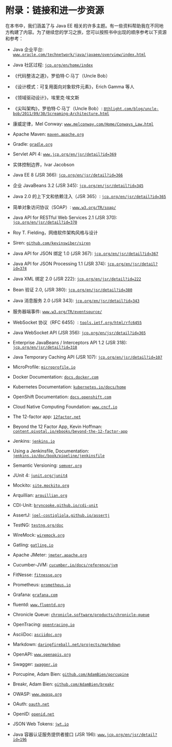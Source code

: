 # 附录：链接和进一步资源

在本书中，我们涵盖了与 Java EE 相关的许多主题。有一些资料帮助我在不同地方构建了内容。为了继续您的学习之旅，您可以按照书中出现的顺序参考以下资源和参考：

+   Java 企业平台: [`www.oracle.com/technetwork/java/javaee/overview/index.html`](http://www.oracle.com/technetwork/java/javaee/overview/index.html)

+   Java 社区过程: [`jcp.org/en/home/index`](https://jcp.org/en/home/index)

+   《代码整洁之道》，罗伯特·C·马丁（Uncle Bob）

+   《设计模式：可复用面向对象软件元素》，Erich Gamma 等人

+   《领域驱动设计》，埃里克·埃文斯

+   《尖叫架构》，罗伯特·C·马丁（Uncle Bob）: [`8thlight.com/blog/uncle-bob/2011/09/30/Screaming-Architecture.html`](https://8thlight.com/blog/uncle-bob/2011/09/30/Screaming-Architecture.html)

+   康威定律，Mel Conway: [`www.melconway.com/Home/Conways_Law.html`](http://www.melconway.com/Home/Conways_Law.html)

+   Apache Maven: [`maven.apache.org`](https://maven.apache.org)

+   Gradle: [`gradle.org`](https://gradle.org)

+   Servlet API 4: [`www.jcp.org/en/jsr/detail?id=369`](https://www.jcp.org/en/jsr/detail?id=369)

+   实体控制边界，Ivar Jacobson

+   Java EE 8 (JSR 366): [`jcp.org/en/jsr/detail?id=366`](https://jcp.org/en/jsr/detail?id=366)

+   企业 JavaBeans 3.2 (JSR 345): [`jcp.org/en/jsr/detail?id=345`](https://jcp.org/en/jsr/detail?id=345)

+   Java 2.0 的上下文和依赖注入（JSR 365）: [`jcp.org/en/jsr/detail?id=365`](https://jcp.org/en/jsr/detail?id=365)

+   简单对象访问协议（SOAP）: [`www.w3.org/TR/soap/`](https://www.w3.org/TR/soap/)

+   Java API for RESTful Web Services 2.1 (JSR 370): [`jcp.org/en/jsr/detail?id=370`](https://jcp.org/en/jsr/detail?id=370)

+   Roy T. Fielding，网络软件架构风格与设计

+   Siren: [`github.com/kevinswiber/siren`](https://github.com/kevinswiber/siren)

+   Java API for JSON 绑定 1.0 (JSR 367): [`jcp.org/en/jsr/detail?id=367`](https://jcp.org/en/jsr/detail?id=367)

+   Java API for JSON Processing 1.1 (JSR 374): [`jcp.org/en/jsr/detail?id=374`](https://jcp.org/en/jsr/detail?id=374)

+   Java XML 绑定 2.0 (JSR 222): [`jcp.org/en/jsr/detail?id=222`](https://jcp.org/en/jsr/detail?id=222)

+   Bean 验证 2.0, (JSR 380): [`jcp.org/en/jsr/detail?id=380`](https://jcp.org/en/jsr/detail?id=380)

+   Java 消息服务 2.0 (JSR 343): [`jcp.org/en/jsr/detail?id=343`](https://jcp.org/en/jsr/detail?id=343)

+   服务器端事件: [`www.w3.org/TR/eventsource/`](https://www.w3.org/TR/eventsource/)

+   WebSocket 协议（RFC 6455）: [`tools.ietf.org/html/rfc6455`](https://tools.ietf.org/html/rfc6455)

+   Java WebSocket API (JSR 356): [`jcp.org/en/jsr/detail?id=365`](https://jcp.org/en/jsr/detail?id=365)

+   Enterprise JavaBeans / Interceptors API 1.2 (JSR 318): [`jcp.org/en/jsr/detail?id=318`](https://jcp.org/en/jsr/detail?id=318)

+   Java Temporary Caching API (JSR 107): [`jcp.org/en/jsr/detail?id=107`](https://jcp.org/en/jsr/detail?id=107)

+   MicroProfile: [`microprofile.io`](https://microprofile.io)

+   Docker Documentation: [`docs.docker.com`](https://docs.docker.com)

+   Kubernetes Documentation: [`kubernetes.io/docs/home`](https://kubernetes.io/docs/home)

+   OpenShift Documentation: [`docs.openshift.com`](https://docs.openshift.com)

+   Cloud Native Computing Foundation: [`www.cncf.io`](https://www.cncf.io)

+   The 12-factor app: [`12factor.net`](https://12factor.net)

+   Beyond the 12 Factor App, Kevin Hoffman: [`content.pivotal.io/ebooks/beyond-the-12-factor-app`](https://content.pivotal.io/ebooks/beyond-the-12-factor-app)

+   Jenkins: [`jenkins.io`](https://jenkins.io)

+   Using a Jenkinsfile, Documentation: [`jenkins.io/doc/book/pipeline/jenkinsfile`](https://jenkins.io/doc/book/pipeline/jenkinsfile)

+   Semantic Versioning: [`semver.org`](http://semver.org)

+   JUnit 4: [`junit.org/junit4`](http://junit.org/junit4)

+   Mockito: [`site.mockito.org`](http://site.mockito.org)

+   Arquillian: [`arquillian.org`](http://arquillian.org)

+   CDI-Unit: [`bryncooke.github.io/cdi-unit`](https://bryncooke.github.io/cdi-unit)

+   AssertJ: [`joel-costigliola.github.io/assertj`](http://joel-costigliola.github.io/assertj)

+   TestNG: [`testng.org/doc`](http://testng.org/doc)

+   WireMock: [`wiremock.org`](http://wiremock.org)

+   Gatling: [`gatling.io`](https://gatling.io)

+   Apache JMeter: [`jmeter.apache.org`](http://jmeter.apache.org)

+   Cucumber-JVM: [`cucumber.io/docs/reference/jvm`](https://cucumber.io/docs/reference/jvm)

+   FitNesse: [`fitnesse.org`](http://fitnesse.org)

+   Prometheus: [`prometheus.io`](https://prometheus.io)

+   Grafana: [`grafana.com`](https://grafana.com)

+   fluentd: [`www.fluentd.org`](https://www.fluentd.org)

+   Chronicle Queue: [`chronicle.software/products/chronicle-queue`](http://chronicle.software/products/chronicle-queue)

+   OpenTracing: [`opentracing.io﻿`](http://opentracing.io)

+   AsciiDoc: [`asciidoc.org`](http://asciidoc.org)

+   Markdown: [`daringfireball.net/projects/markdown`](https://daringfireball.net/projects/markdown)

+   OpenAPI: [`www.openapis.org`](https://www.openapis.org)

+   Swagger: [`swagger.io`](https://swagger.io)

+   Porcupine, Adam Bien: [`github.com/AdamBien/porcupine`](https://github.com/AdamBien/porcupine)

+   Breakr, Adam Bien: [`github.com/AdamBien/breakr`](https://github.com/AdamBien/breakr)

+   OWASP: [`www.owasp.org`](https://www.owasp.org)

+   OAuth: [`oauth.net`](https://oauth.net)

+   OpenID: [`openid.net`](https://openid.net)

+   JSON Web Tokens: [`jwt.io`](https://jwt.io)

+   Java 容器认证服务提供者接口 (JSR 196): [`www.jcp.org/en/jsr/detail?id=196`](https://www.jcp.org/en/jsr/detail?id=196)

